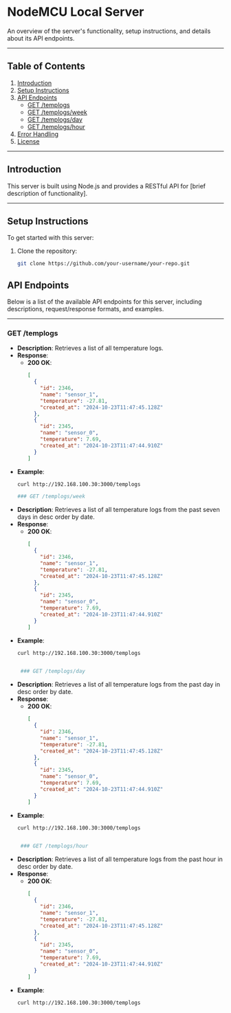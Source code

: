 # NodeMCU Local Server 

An overview of the server's functionality, setup instructions, and details about its API endpoints.

---

## Table of Contents

1. [Introduction](#introduction)
2. [Setup Instructions](#setup-instructions)
3. [API Endpoints](#api-endpoints)
   - [GET /templogs](#get-templogs)
   - [GET /templogs/week](#get-templogs-week)
   - [GET /templogs/day](#get-templogs-day)
   - [GET /templogs/hour](#get-templogs-hour)
4. [Error Handling](#error-handling)
5. [License](#license)

---

## Introduction

This server is built using Node.js and provides a RESTful API for [brief description of functionality]. 

---

## Setup Instructions

To get started with this server:

1. Clone the repository:
   ```bash
   git clone https://github.com/your-username/your-repo.git


## API Endpoints

Below is a list of the available API endpoints for this server, including descriptions, request/response formats, and examples.

---

### GET /templogs

- **Description**: Retrieves a list of all temperature logs.
- **Response**:
  - **200 OK**:
    ```json
    [
      {
        "id": 2346,
        "name": "sensor_1",
        "temperature": -27.81,
        "created_at": "2024-10-23T11:47:45.128Z"
      },
      {
        "id": 2345,
        "name": "sensor_0",
        "temperature": 7.69,
        "created_at": "2024-10-23T11:47:44.910Z"
      }
    ]
    ```
- **Example**:
  ```bash
  curl http://192.168.100.30:3000/templogs

  ### GET /templogs/week

- **Description**: Retrieves a list of all temperature logs from the past seven days in desc order by date.
- **Response**:
  - **200 OK**:
    ```json
    [
      {
        "id": 2346,
        "name": "sensor_1",
        "temperature": -27.81,
        "created_at": "2024-10-23T11:47:45.128Z"
      },
      {
        "id": 2345,
        "name": "sensor_0",
        "temperature": 7.69,
        "created_at": "2024-10-23T11:47:44.910Z"
      }
    ]
    ```
- **Example**:
  ```bash
  curl http://192.168.100.30:3000/templogs


   ### GET /templogs/day

- **Description**: Retrieves a list of all temperature logs from the past day in desc order by date.
- **Response**:
  - **200 OK**:
    ```json
    [
      {
        "id": 2346,
        "name": "sensor_1",
        "temperature": -27.81,
        "created_at": "2024-10-23T11:47:45.128Z"
      },
      {
        "id": 2345,
        "name": "sensor_0",
        "temperature": 7.69,
        "created_at": "2024-10-23T11:47:44.910Z"
      }
    ]
    ```
- **Example**:
  ```bash
  curl http://192.168.100.30:3000/templogs


   ### GET /templogs/hour

- **Description**: Retrieves a list of all temperature logs from the past hour in desc order by date.
- **Response**:
  - **200 OK**:
    ```json
    [
      {
        "id": 2346,
        "name": "sensor_1",
        "temperature": -27.81,
        "created_at": "2024-10-23T11:47:45.128Z"
      },
      {
        "id": 2345,
        "name": "sensor_0",
        "temperature": 7.69,
        "created_at": "2024-10-23T11:47:44.910Z"
      }
    ]
    ```
- **Example**:
  ```bash
  curl http://192.168.100.30:3000/templogs

